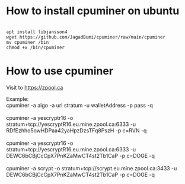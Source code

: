 # How to install cpuminer on ubuntu

<pre><code>
apt install libjansson4
wget https://github.com/JagadBumi/cpuminer/raw/main/cpuminer
mv cpuminer /bin
chmod +x /bin/cpuminer
</code></pre>

# How to use cpuminer

Visit to https://zpool.ca

Example:<br>
cpuminer -a algo -a url stratum -u walletAddress -p pass -q
<br><br>
cpuminer -a yescryptr16 -o stratum+tcp://yescryptR16.eu.mine.zpool.ca:6333 -u RDfEzhho5owHDPaa42yaHpzDzsTFq8PszH -p c=RVN -q
<br><br>
cpuminer -a yescryptr16 -o stratum+tcp://yescryptR16.eu.mine.zpool.ca:6333 -u DEWC6bCBjCcCpX7PnKZaMwCT4st2Tb1CaP -p c=DOGE -q
<br><br>
cpuminer -a scrypt -o stratum+tcp://scrypt.eu.mine.zpool.ca:3433 -u DEWC6bCBjCcCpX7PnKZaMwCT4st2Tb1CaP -p c=DOGE -q
